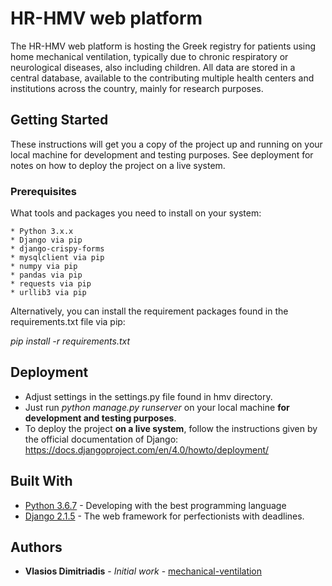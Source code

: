 # HR-HMV web platform

The HR-HMV web platform is hosting the Greek registry for patients using home mechanical ventilation, typically due to chronic respiratory or neurological diseases, also including children. All data are stored in a central database, available to the contributing multiple health centers and institutions across the country, mainly for research purposes.


## Getting Started

These instructions will get you a copy of the project up and running on your local machine for development and testing purposes. See deployment for notes on how to deploy the project on a live system.

### Prerequisites

What tools and packages you need to install on your system:

```
* Python 3.x.x
* Django via pip
* django-crispy-forms
* mysqlclient via pip
* numpy via pip
* pandas via pip
* requests via pip
* urllib3 via pip
```

Alternatively, you can install the requirement packages found in the requirements.txt file via pip:

_pip install -r requirements.txt_


## Deployment

* Adjust settings in the settings.py file found in hmv directory.
* Just run _python manage.py runserver_ on your local machine **for development and testing purposes**.
* To deploy the project **on a live system**, follow the instructions given by the official documentation of Django: https://docs.djangoproject.com/en/4.0/howto/deployment/

## Built With

* [Python 3.6.7](http://www.python.org/) - Developing with the best programming language
* [Django 2.1.5](https://www.djangoproject.com/) - The web framework for perfectionists with deadlines.

## Authors

* **Vlasios Dimitriadis** - *Initial work* - [mechanical-ventilation](https://github.com/bdimitriadis/mechanical-ventilation)




